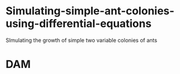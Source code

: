 # Simulating-simple-ant-colonies-using-differential-equations
SImulating the growth of simple two variable colonies of ants

# DAM
